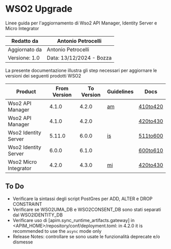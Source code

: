 # WSO2 Upgrade
 Linee guida per l'aggiornamento di Wso2 API Manager, Identity Server e Micro Integrator

|Redatto da    |Antonio Petrocelli                   |
|--------------|-------------------------------------|
|Aggiornato da |Antonio Petrocelli                   |
|Versione: 1.0 |Data: 13/12/2024 - Bozza             |

La presente documentazione illustra gli step necessari per aggiornare le versioni dei seguenti prodotti WSO2

|Product                |From Version   |To Version |Guidelines          |Docs                      |
|-----------------------|---------------|-----------|--------------------|--------------------------|
|Wso2 API Manager       |4.1.0          |4.2.0      |[am](/am/README.md) |[410to420](/am/410to420/) |
|Wso2 API Manager       |4.1.0          |4.2.0      |                    |[420to430](/am/420to430/) |
|Wso2 Identity Server   |5.11.0         |6.0.0      |[is](/is/README.md) |[511to600](/is/511to600/) |
|Wso2 Identity Server   |6.0.0          |6.1.0      |                    |[600to610](/is/600to610/) |
|Wso2 Micro Integrator  |4.2.0          |4.3.0      |[mi](/mi/README.md) |[420to430](/mi/420to430/) |

## To Do
* Verificare la sintassi degli script PostGres per ADD, ALTER e DROP CONSTRAINT
* Verificare se WSO2UMA_DB e WSO2CONSENT_DB sono stati separati dal WSO2IDENTITY_DB
* Verificare uso di [apim.sync_runtime_artifacts.gateway] in <APIM_HOME>/repository/conf/deployment.toml: in 4.2.0 it is recommended to use the `async` mode only
* Release Notes: controllare se sono usate le funzionalità deprecate e/o dismesse